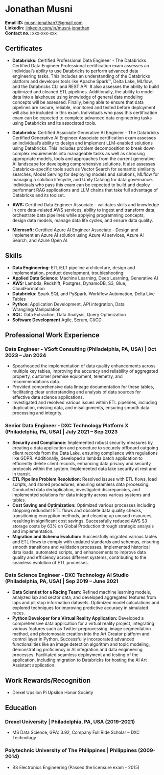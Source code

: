 # Jonathan Musni

**Email ID:** musni.jonathan7@gmail.com  
**LinkedIn:** [linkedin.com/in/musni-jonathan](https://www.linkedin.com/in/musni-jonathan/)  
**Contact no.:** xxx-xxx-xxx

## Certificates

- **Databricks:** Certified Professional Data Engineer - The Databricks Certified Data Engineer Professional certification exam assesses an individual’s ability to use Databricks to perform advanced data engineering tasks. This includes an understanding of the Databricks platform and developer tools like Apache Spark™, Delta Lake, MLflow, and the Databricks CLI and REST API. It also assesses the ability to build optimized and cleaned ETL pipelines. Additionally, the ability to model data into a lakehouse using knowledge of general data modeling concepts will be assessed. Finally, being able to ensure that data pipelines are secure, reliable, monitored and tested before deployment will also be included in this exam. Individuals who pass this certification exam can be expected to complete advanced data engineering tasks using Databricks and its associated tools.

- **Databricks:** Certified Associate Generative AI Engineer - The Databricks Certified Generative AI Engineer Associate certification exam assesses an individual’s ability to design and implement LLM-enabled solutions using Databricks. This includes problem decomposition to break down complex requirements into manageable tasks as well as choosing appropriate models, tools and approaches from the current generative AI landscape for developing comprehensive solutions. It also assesses Databricks-specific tools such as Vector Search for semantic similarity searches, Model Serving for deploying models and solutions, MLflow for managing a solution lifecycle, and Unity Catalog for data governance. Individuals who pass this exam can be expected to build and deploy performant RAG applications and LLM chains that take full advantage of Databricks and its toolset.

- **AWS:** Certified Data Engineer Associate - validates skills and knowledge in core data-related AWS services, ability to ingest and transform data, orchestrate data pipelines while applying programming concepts, design data models, manage data life cycles, and ensure data quality.

- **Microsoft:** Certified Azure AI Engineer Associate - Design and implement an Azure AI solution using Azure AI services, Azure AI Search, and Azure Open AI.


## Skills
- **Data Engineering:** ETL/ELT pipeline architecture, design and implementation, product development, troubleshooting
- **Applied Data Science:** Machine Learning, Deep Learning, Generative AI
- **AWS:** Lambda, Redshift, Postgres, DynamoDB, S3, Glue, CloudFormation
- **Databricks:** Spark SQL and PySpark, Workflow Automation, Delta Live Tables
- **Python:** Application Development, API integration, Data Wrangling/Manipulation
- **SQL:** Data Extraction, Data Analysis, Query Optimization
- **Software Development** Agile, Scrum, CI/CD

## Professional Work Experience

### Data Engineer - VSoft Consulting (Philadelphia, PA, USA) | Oct 2023 – Jan 2024

- Spearheaded the implementation of data quality enhancements across multiple key tables, improving the accuracy and reliability of aggregated property, customer premise equipment, telemetry, and recommendations data.
- Provided comprehensive data lineage documentation for these tables, facilitating clear understanding and analysis of data sources for effective data science applications.
- Investigated and resolved various issues within ETL pipelines, including duplication, missing data, and misalignments, ensuring smooth data processing and integrity.

### Senior Data Engineer - DXC Technology Platform X (Philadelphia, PA, USA) | July 2021 – Sep 2023

- **Security and Compliance:** Implemented robust security measures by creating a data application and procedure to securely offboard outgoing client records from the Data Lake, ensuring compliance with regulations like GDPR. Additionally, developed a lambda batch application to efficiently delete client records, enhancing data privacy and security protocols within the system. Implemented data lake security at rest and in transit.
- **ETL Pipeline Problem Resolution:** Resolved issues with ETL flows, load scripts, and stored procedures, ensuring seamless data processing. Conducted data deduplication, investigated discrepancies, and implemented solutions for data integrity across various systems and tables.
- **Cost Saving and Optimization:** Optimized various processes including stopping redundant ETL flows and obsolete data quality checks, transitioning encryption methods, and cleaning up unused resources, resulting in significant cost savings. Successfully reduced AWS S3 storage costs by 63% on Global Production through strategic analysis and implementation.
- **Migration and Schema Evolution:** Successfully migrated various tables and ETL flows to comply with updated standards and schemas, ensuring smooth transitions and validation processes. Implemented historical data loads, automated scripts, and enhancements to improve data quality and efficiency across different systems, contributing to the seamless evolution of ETL processes.

### Data Science Engineer - DXC Technology AI Studio (Philadelphia, PA, USA) | Sep 2019 – June 2021

- **Data Scientist for a Racing Team:** Refined machine learning models, analyzed lap and sector data, and developed aggregated features from laps and pit stop information datasets. Optimized model calculations and explored techniques for improving predictive accuracy in simulated races.
- **Python Developer for a Virtual Reality Application:** Developed a comprehensive data application for a virtual reality project, integrating various features such as Twitter preprocessing, image segmentation method, and photomosaic creation into the Art Creator platform and control layer in Python. Successfully incorporated advanced functionalities like an image detection algorithm and topic modeling, demonstrating proficiency in AI integration and data engineering processes. Facilitated seamless deployment and testing of the application, including migration to Databricks for hosting the AI Art Assistant application.

## Work Rewards/Recognition

- Drexel Upsilon Pi Upsilon Honor Society

## Education

### Drexel University | Philadelphia, PA, USA (2019-2021)

- MS Data Science, GPA: 3.92, Company Full Ride Scholar – DXC Technology

### Polytechnic University of The Philippines | Philippines (2009-2014)

- BS Electronics Engineering (Passed the licensure exam - 2015)
